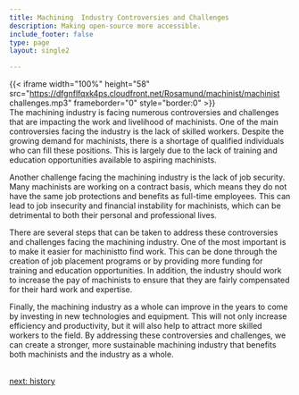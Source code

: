 ```yaml
---
title: Machining  Industry Controversies and Challenges
description: Making open-source more accessible.
include_footer: false
type: page
layout: single2

---
```


{{< iframe width="100%" height="58" src="https://dfgnflfqxk4ps.cloudfront.net/Rosamund/machinist/machinist challenges.mp3" frameborder="0" style="border:0" >}}<br>
The machining industry is facing numerous controversies and challenges that are impacting the work and livelihood of machinists. One of the main controversies facing the industry is the lack of skilled workers. Despite the growing demand for machinists, there is a shortage of qualified individuals who can fill these positions. This is largely due to the lack of training and education opportunities available to aspiring machinists.

Another challenge facing the machining industry is the lack of job security. Many machinists are working on a contract basis, which means they do not have the same job protections and benefits as full-time employees. This can lead to job insecurity and financial instability for machinists, which can be detrimental to both their personal and professional lives.

There are several steps that can be taken to address these controversies and challenges facing the machining industry. One of the most important is to make it easier for machinistto find work. This can be done through the creation of job placement programs or by providing more funding for training and education opportunities. In addition, the industry should work to increase the pay of machinists to ensure that they are fairly compensated for their hard work and expertise.

Finally, the machining industry as a whole can improve in the years to come by investing in new technologies and equipment. This will not only increase efficiency and productivity, but it will also help to attract more skilled workers to the field. By addressing these controversies and challenges, we can create a stronger, more sustainable machining industry that benefits both machinists and the industry as a whole.

<br>
<a href="https://insights.workdojos.com/machinist/history">next: history</a>
</p>